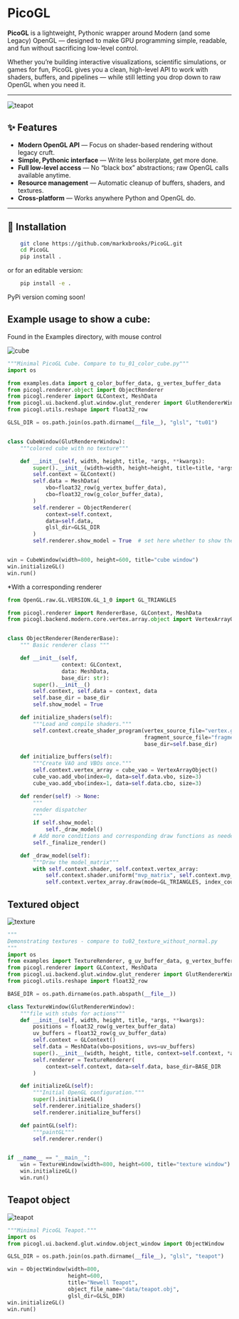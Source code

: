 # PicoGL

**PicoGL** is a lightweight, Pythonic wrapper around Modern (and some Legacy) OpenGL — designed to make GPU programming simple, readable, and fun without sacrificing low-level control.

Whether you’re building interactive visualizations, scientific simulations, or games for fun, PicoGL gives you a clean, high-level API to work with shaders, buffers, and pipelines — while still letting you drop down to raw OpenGL when you need it.

---
![teapot](newell_teapot.PNG)


## ✨ Features

- **Modern OpenGL API** — Focus on shader-based rendering without legacy cruft.
- **Simple, Pythonic interface** — Write less boilerplate, get more done.
- **Full low-level access** — No “black box” abstractions; raw OpenGL calls available anytime.
- **Resource management** — Automatic cleanup of buffers, shaders, and textures.
- **Cross-platform** — Works anywhere Python and OpenGL do.

---

## 🚀 Installation

```bash
    git clone https://github.com/markxbrooks/PicoGL.git
    cd PicoGL
    pip install .
```
or for an editable version:

```bash
    pip install -e .
```
PyPi version coming soon!

##  Example usage to show a cube:
Found in the Examples directory, with mouse control

![cube](cube.png)

```python
"""Minimal PicoGL Cube. Compare to tu_01_color_cube.py"""
import os

from examples.data import g_color_buffer_data, g_vertex_buffer_data
from picogl.renderer.object import ObjectRenderer
from picogl.renderer import GLContext, MeshData
from picogl.ui.backend.glut.window.glut_renderer import GlutRendererWindow
from picogl.utils.reshape import float32_row

GLSL_DIR = os.path.join(os.path.dirname(__file__), "glsl", "tu01")


class CubeWindow(GlutRendererWindow):
    """colored cube with no texture"""

    def __init__(self, width, height, title, *args, **kwargs):
        super().__init__(width=width, height=height, title=title, *args, **kwargs)
        self.context = GLContext()
        self.data = MeshData(
            vbo=float32_row(g_vertex_buffer_data),
            cbo=float32_row(g_color_buffer_data),
        )
        self.renderer = ObjectRenderer(
            context=self.context,
            data=self.data,
            glsl_dir=GLSL_DIR
        )
        self.renderer.show_model = True  # set here whether to show the cube


win = CubeWindow(width=800, height=600, title="cube window")
win.initializeGL()
win.run()
```
*With a corresponding renderer

```python
from OpenGL.raw.GL.VERSION.GL_1_0 import GL_TRIANGLES

from picogl.renderer import RendererBase, GLContext, MeshData
from picogl.backend.modern.core.vertex.array.object import VertexArrayObject


class ObjectRenderer(RendererBase):
    """ Basic renderer class """

    def __init__(self,
                 context: GLContext,
                 data: MeshData,
                 base_dir: str):
        super().__init__()
        self.context, self.data = context, data
        self.base_dir = base_dir
        self.show_model = True

    def initialize_shaders(self):
        """Load and compile shaders."""
        self.context.create_shader_program(vertex_source_file="vertex.glsl",
                                           fragment_source_file="fragment.glsl",
                                           base_dir=self.base_dir)

    def initialize_buffers(self):
        """Create VAO and VBOs once."""
        self.context.vertex_array = cube_vao = VertexArrayObject()
        cube_vao.add_vbo(index=0, data=self.data.vbo, size=3)
        cube_vao.add_vbo(index=1, data=self.data.cbo, size=3)

    def render(self) -> None:
        """
        render dispatcher
        """
        if self.show_model:
            self._draw_model()
        # Add more conditions and corresponding draw functions as needed
        self._finalize_render()

    def _draw_model(self):
        """Draw the model_matrix"""
        with self.context.shader, self.context.vertex_array:
            self.context.shader.uniform("mvp_matrix", self.context.mvp_matrix)
            self.context.vertex_array.draw(mode=GL_TRIANGLES, index_count=self.data.vertex_count)

```
## Textured object
![texture](texture.PNG)

```python
"""
Demonstrating textures - compare to tu02_texture_without_normal.py
"""
import os
from examples import TextureRenderer, g_uv_buffer_data, g_vertex_buffer_data
from picogl.renderer import GLContext, MeshData
from picogl.ui.backend.glut.window.glut_renderer import GlutRendererWindow
from picogl.utils.reshape import float32_row

BASE_DIR = os.path.dirname(os.path.abspath(__file__))

class TextureWindow(GlutRendererWindow):
    """file with stubs for actions"""
    def __init__(self, width, height, title, *args, **kwargs):
        positions = float32_row(g_vertex_buffer_data)
        uv_buffers = float32_row(g_uv_buffer_data)
        self.context = GLContext()
        self.data = MeshData(vbo=positions, uvs=uv_buffers)
        super().__init__(width, height, title, context=self.context, *args, **kwargs)
        self.renderer = TextureRenderer(
            context=self.context, data=self.data, base_dir=BASE_DIR
        )

    def initializeGL(self):
        """Initial OpenGL configuration."""
        super().initializeGL()
        self.renderer.initialize_shaders()
        self.renderer.initialize_buffers()

    def paintGL(self):
        """paintGL"""
        self.renderer.render()


if __name__ == "__main__":
    win = TextureWindow(width=800, height=600, title="texture window")
    win.initializeGL()
    win.run()
```

## Teapot object
![teapot](newell_teapot.PNG)

```python
"""Minimal PicoGL Teapot."""
import os
from picogl.ui.backend.glut.window.object_window import ObjectWindow

GLSL_DIR = os.path.join(os.path.dirname(__file__), "glsl", "teapot")

win = ObjectWindow(width=800,
                   height=600,
                   title="Newell Teapot",
                   object_file_name="data/teapot.obj",
                   glsl_dir=GLSL_DIR)
win.initializeGL()
win.run()
```